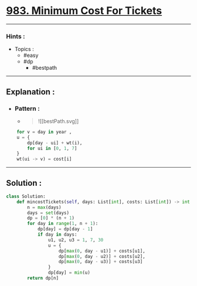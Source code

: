 # [983. Minimum Cost For Tickets](https://leetcode.com/problems/minimum-cost-for-tickets/)

---

### Hints :

-   Topics :
    -   #easy
    -   #dp
        -   #bestpath

---

## Explanation :

-   ### Pattern :

    -   > ![[bestPath.svg]]

```python
	for v = day in year ,
	u = {
		dp[day - ui] + wt(i),
		for ui in [0, 1, 7]
	}
	wt(ui -> v) = cost[i]
```

---

## Solution :

```python
class Solution:
    def mincostTickets(self, days: List[int], costs: List[int]) -> int:
        n = max(days)
        days = set(days)
        dp = [0] * (n + 1)
        for day in range(1, n + 1):
            dp[day] = dp[day - 1]
            if day in days:
                u1, u2, u3 = 1, 7, 30
                u = {
                    dp[max(0, day - u1)] + costs[u1],
                    dp[max(0, day - u2)] + costs[u2],
                    dp[max(0, day - u3)] + costs[u3]
                }
                dp[day] = min(u)
        return dp[n]
```

